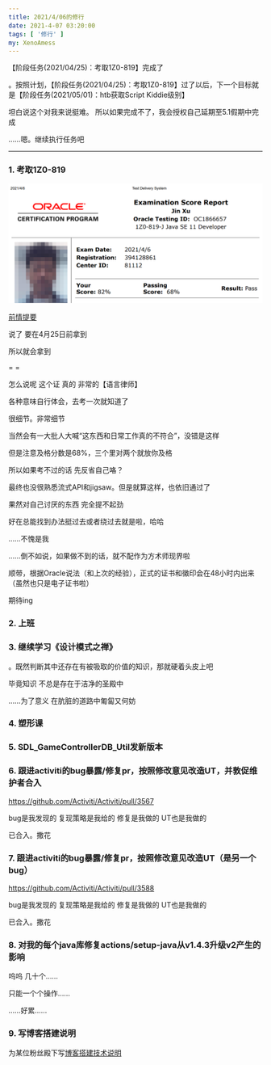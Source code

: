 ```yaml
---
title: 2021/4/06的修行
date: 2021-4-07 03:20:00
tags: [ '修行' ]
my: XenoAmess
---
```


【阶段任务(2021/04/25)：考取1Z0-819】完成了

。按照计划，【阶段任务(2021/04/25)：考取1Z0-819】过了以后，下一个目标就是【阶段任务(2021/05/01)：htb获取Script Kiddie级别】

坦白说这个对我来说挺难。 所以如果完成不了，我会授权自己延期至5.1假期中完成

……嗯。继续执行任务吧

---

### 1. 考取1Z0-819

![1Z0-819](/resources/20210406修行/1Z0-819.png)

[前情提要](/2021/03/14/20210314OracleJavaSE11专业证书限时促销/)

说了 要在4月25日前拿到

所以就会拿到

= =

怎么说呢 这个证 真的 非常的【语言律师】

各种意味自行体会，去考一次就知道了

很细节。非常细节

当然会有一大批人大喊“这东西和日常工作真的不符合”，没错是这样

但是注意及格分数是68%，三个里对两个就放你及格

所以如果考不过的话 先反省自己咯？

最终也没很熟悉流式API和jigsaw。但是就算这样，也依旧通过了

果然对自己讨厌的东西 完全提不起劲

好在总能找到办法挺过去或者绕过去就是啦，哈哈

……不愧是我

……倒不如说，如果做不到的话，就不配作为方术师现界啦

顺带，根据Oracle说法（和上次的经验），正式的证书和徽印会在48小时内出来（虽然也只是电子证书啦）

期待ing

### 2. 上班

### 3. 继续学习《设计模式之禅》

。既然判断其中还存在有被吸取的价值的知识，那就硬着头皮上吧

毕竟知识 不总是存在于洁净的圣殿中

……为了意义 在肮脏的道路中匍匐又何妨

### 4. 塑形课

### 5. SDL_GameControllerDB_Util发新版本

### 6. 跟进activiti的bug暴露/修复pr，按照修改意见改造UT，并敦促维护者合入

https://github.com/Activiti/Activiti/pull/3567

bug是我发现的 复现策略是我给的 修复是我做的 UT也是我做的

已合入。撒花

### 7. 跟进activiti的bug暴露/修复pr，按照修改意见改造UT（是另一个bug）

https://github.com/Activiti/Activiti/pull/3588

bug是我发现的 复现策略是我给的 修复是我做的 UT也是我做的

已合入。撒花

### 8. 对我的每个java库修复actions/setup-java从v1.4.3升级v2产生的影响

呜呜 几十个……

只能一个个操作……

……好累……

### 9. 写博客搭建说明

为某位粉丝殿下写[博客搭建技术说明](/2021/04/07/20210407博客搭建技术说明/)
